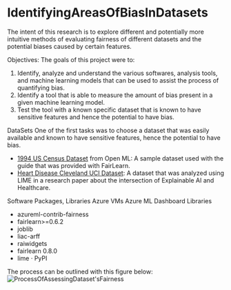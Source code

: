 # IdentifyingAreasOfBiasInDatasets
The intent of this research is to explore different and potentially more intuitive methods of evaluating fairness of different datasets and the potential biases caused by certain features. 

Objectives:
The goals of this project were to:
1. Identify, analyze and understand the various softwares, analysis tools, and machine
learning models that can be used to assist the process of quantifying bias.
2. Identify a tool that is able to measure the amount of bias present in a given machine
learning model.
3. Test the tool with a known specific dataset that is known to have sensitive features and
hence the potential to have bias.

DataSets
One of the first tasks was to choose a dataset that was easily available and known to have
sensitive features, hence the potential to have bias.
* [1994 US Census Dataset](https://www.openml.org/search?type=data&sort=runs&id=1590&status=active) from Open ML: A sample dataset used with the guide that was
provided with FairLearn.
* [Heart Disease Cleveland UCI Dataset](https://www.kaggle.com/datasets/cherngs/heart-disease-cleveland-uci?resource=download): A dataset that was analyzed using LIME in a
research paper about the intersection of Explainable AI and Healthcare.

Software Packages, Libraries
Azure VMs
Azure ML Dashboard
Libraries
* azureml-contrib-fairness
* fairlearn&gt;=0.6.2
* joblib
* liac-arff
* raiwidgets
* fairlearn 0.8.0
* lime · PyPI

The process can be outlined with this figure below: ![ProcessOfAssessingDataset'sFairness](https://github.com/arthakar/IdentifyingAreasOfBiasInDatasets/AssessingBiasFlowChart.png)




